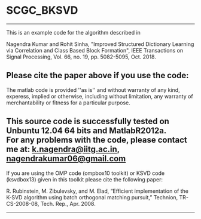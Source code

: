 # SCGC_BKSVD
--------------------------------------------------------------------------------------
This is an example code for the algorithm described in

 Nagendra Kumar and Rohit Sinha,  "Improved Structured Dictionary Learning via Correlation and Class Based Block Formation", 
 IEEE Transactions on Signal Processing, Vol. 66, no. 19, pp. 5082-5095, Oct. 2018.

Please cite the paper above if you use the code:
--------------------------------------------------------------------------------------

 The matlab code is provided ''as is'' and without warranty of any kind, experess, implied or otherwise, including without limitation,
 any warranty of merchantability or fitness for a particular purpose.


This source code is successfully tested on Unbuntu 12.04 64 bits and MatlabR2012a.  
For any problems with the code, please contact me at: k.nagendra@iitg.ac.in, nagendrakumar06@gmail.com
--------------------------------------------------------------------------------------------

If you are using the OMP code (ompbox10 toolkit) or KSVD code (ksvdbox13) given in this toolkit please cite the following paper:

R. Rubinstein, M. Zibulevsky, and M. Elad, “Efficient implementation
of the K-SVD algorithm using batch orthogonal matching pursuit,”
Technion, TR-CS-2008-08, Tech. Rep., Apr. 2008.

------------------------------------------------------------------------------------------


